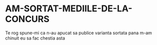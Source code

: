 # AM-SORTAT-MEDIILE-DE-LA-CONCURS
Te rog spune-mi ca n-au apucat sa publice varianta sortata pana m-am chinuit eu sa fac chestia asta 
